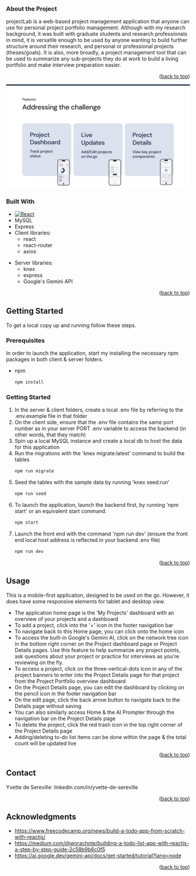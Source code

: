 <!-- ABOUT THE PROJECT -->

### About the Project 

projectLab is a web-based project management application that anyone can use for personal project portfolio management. Although with my research background, it was built with graduate students and research professionals in mind, it is versatile enough to be used by anyone wanting to build further structure around their research, and personal or professional projects (theses/goals). It is also, more broadly, a project management tool that can be used to summarize any sub-projects they do at work to build a living portfolio and make interview preparation easier. 

<p align="right">(<a href="#readme-top">back to top</a>)</p>

![Alt text](/proposalAssets/yvette-de-sereville-projectLab-slides-features.jpg)

### Built With

* [![React][React.js]][React-url]
* MySQL 
* Express
* Client libraries: 
    * react
    * react-router
    * axios
- Server libraries:
    * knex
    * express
    * Google's Gemini API
    
<p align="right">(<a href="#readme-top">back to top</a>)</p>

<!-- GETTING STARTED -->
## Getting Started

To get a local copy up and running follow these steps.

### Prerequisites

In order to launch the application, start my installing the necessary npm packages in both client & server folders. 
* npm
   ```sh
   npm install
   ```

### Getting Started 

1. In the server & client folders, create a local .env file by referring to the .env.example file in that folder 
2. On the client side, ensure that the .env file contains the same port number as in your server PORT .env variable to access the backend (in other words, that they match) 
3. Spin up a local MySQL instance and create a local db to host the data for this application
4. Run the migrations with the 'knex migrate:latest' command to build the tables 
   ```sh
   npm run migrate 
   ```
5. Seed the tables with the sample data by running 'knex seed:run' 
   ```sh
   npm run seed
   ```
6. To launch the application, launch the backend first, by running 'npm start' or an equivalent start command. 
   ```sh
   npm start
   ```
7. Launch the front end with the command 'npm run dev' (ensure the front end local host address is reflected in your backend .env file)
   ```sh
   npm run dev 
   ```
   
<p align="right">(<a href="#readme-top">back to top</a>)</p>

<!-- USAGE EXAMPLES -->
## Usage

This is a mobile-first application, designed to be used on the go. However, it does have some responsive elements for tablet and desktop view. 

- The application home page is the 'My Projects' dashboard with an overview of your projects and a dashboard
- To add a project, click into the '+' icon in the footer navigation bar 
- To navigate back to this Home page, you can click onto the home icon 
- To access the built-in Google's Gemini AI, click on the network tree icon in the bottom right corner on the Project dashboard page or Project Details pages. Use this feature to help summarize any project points, ask questions about your project or practice for interviews as you're reviewing on the fly. 
- To access a project, click on the three-vertical-dots icon in any of the project banners to enter into the Project Details page for that project from the Project Portfolio overview dashboard 
- On the Project Details page, you can edit the dashboard by clicking on the pencil icon in the footer navigation bar 
- On the edit page, click the back arrow button to navigate back to the Details page without saving 
- You can also similarly access Home & the AI Prompter through the navigation bar on the Project Details page 
- To delete the project, click the red trash icon in the top right corner of the Project Details page 
- Adding/deleting to-do list items can be done within the page & the total count will be updated live 
<p align="right">(<a href="#readme-top">back to top</a>)</p>

<!-- CONTACT -->
## Contact

Yvette de Sereville: linkedin.com/in/yvette-de-sereville

<p align="right">(<a href="#readme-top">back to top</a>)</p>



<!-- ACKNOWLEDGMENTS -->
## Acknowledgments

* https://www.freecodecamp.org/news/build-a-todo-app-from-scratch-with-reactjs/
* https://medium.com/@worachote/building-a-todo-list-app-with-reactjs-a-step-by-step-guide-2c58b9b6c0f5
* https://ai.google.dev/gemini-api/docs/get-started/tutorial?lang=node

<p align="right">(<a href="#readme-top">back to top</a>)</p>



<!-- MARKDOWN LINKS & IMAGES -->
<!-- https://www.markdownguide.org/basic-syntax/#reference-style-links -->
[contributors-shield]: https://img.shields.io/github/contributors/github_username/repo_name.svg?style=for-the-badge
[contributors-url]: https://github.com/github_username/repo_name/graphs/contributors
[forks-shield]: https://img.shields.io/github/forks/github_username/repo_name.svg?style=for-the-badge
[forks-url]: https://github.com/github_username/repo_name/network/members
[stars-shield]: https://img.shields.io/github/stars/github_username/repo_name.svg?style=for-the-badge
[stars-url]: https://github.com/github_username/repo_name/stargazers
[issues-shield]: https://img.shields.io/github/issues/github_username/repo_name.svg?style=for-the-badge
[issues-url]: https://github.com/github_username/repo_name/issues
[license-shield]: https://img.shields.io/github/license/github_username/repo_name.svg?style=for-the-badge
[license-url]: https://github.com/github_username/repo_name/blob/master/LICENSE.txt
[linkedin-shield]: https://img.shields.io/badge/-LinkedIn-black.svg?style=for-the-badge&logo=linkedin&colorB=555
[linkedin-url]: https://linkedin.com/in/linkedin_username
[product-screenshot]: images/screenshot.png
[Next.js]: https://img.shields.io/badge/next.js-000000?style=for-the-badge&logo=nextdotjs&logoColor=white
[Next-url]: https://nextjs.org/
[React.js]: https://img.shields.io/badge/React-20232A?style=for-the-badge&logo=react&logoColor=61DAFB
[React-url]: https://reactjs.org/
[Vue.js]: https://img.shields.io/badge/Vue.js-35495E?style=for-the-badge&logo=vuedotjs&logoColor=4FC08D
[Vue-url]: https://vuejs.org/
[Angular.io]: https://img.shields.io/badge/Angular-DD0031?style=for-the-badge&logo=angular&logoColor=white
[Angular-url]: https://angular.io/
[Svelte.dev]: https://img.shields.io/badge/Svelte-4A4A55?style=for-the-badge&logo=svelte&logoColor=FF3E00
[Svelte-url]: https://svelte.dev/
[Laravel.com]: https://img.shields.io/badge/Laravel-FF2D20?style=for-the-badge&logo=laravel&logoColor=white
[Laravel-url]: https://laravel.com
[Bootstrap.com]: https://img.shields.io/badge/Bootstrap-563D7C?style=for-the-badge&logo=bootstrap&logoColor=white
[Bootstrap-url]: https://getbootstrap.com
[JQuery.com]: https://img.shields.io/badge/jQuery-0769AD?style=for-the-badge&logo=jquery&logoColor=white
[JQuery-url]: https://jquery.com 